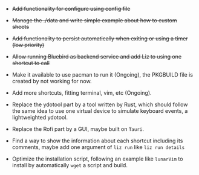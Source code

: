 - ~~Add functionality for configure using config file~~
    
- ~~Manage the ./data and write simple example about how to custom sheets~~
    
- ~~Add functionality to persist automatically when exiting or using a timer (low priority)~~
    
- ~~Allow running Bluebird as backend service and add Liz to using one shortcut to call~~

- Make it available to use pacman to run it (Ongoing), the PKGBUILD file is created by not working for now.
    
- Add more shortcuts, fitting terminal, vim, etc (Ongoing).

- Replace the ydotool part by a tool written by Rust, which should follow the same idea to use one virtual device to simulate keyboard events, a lightweighted ydotool.

- Replace the Rofi part by a GUI, maybe built on `Tauri`.

- Find a way to show the information about each shortcut including its comments, maybe add one argument of `liz run` like `liz run details`

- Optimize the installation script, following an example like `lunarVim` to install by automatically `wget` a script and build.